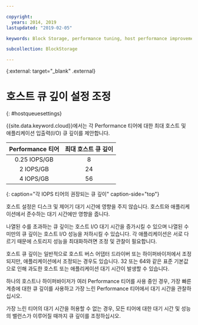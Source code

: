 ```yaml
---

copyright:
  years: 2014, 2019
lastupdated: "2019-02-05"

keywords: Block Storage, performance tuning, host performance improvement,

subcollection: BlockStorage

---
```

{:external: target="_blank" .external}

# 호스트 큐 깊이 설정 조정
{: #hostqueuesettings}

{{site.data.keyword.cloud}}에서는 각 Performance 티어에 대한 최대 호스트 및 애플리케이션 입출력(I/O) 큐 깊이를 제안합니다.

|Performance 티어 |최대 호스트 큐 깊이 |
|:------:|:------:|
|0.25 IOPS/GB |8 |
|2 IOPS/GB |24 |
|4 IOPS/GB |56 |
{: caption="각 IOPS 티어의 권장되는 큐 깊이" caption-side="top"}

호스트 설정은 디스크 및 제어기 대기 시간에 영향을 주지 않습니다. 호스트와 애플리케이션에서 준수하는 대기 시간에만 영향을 줍니다.

나열된 수를 초과하는 큐 깊이는 호스트 I/O 대기 시간을 증가시킬 수 있으며 나열된 수 미만의 큐 깊이는 호스트 I/O 성능을 저하시킬 수 있습니다. 각 애플리케이션은 서로 다르기 때문에 스토리지 성능을 최대화하려면 조정 및 관찰이 필요합니다.

호스트 큐 깊이는 일반적으로 호스트 버스 어댑터 드라이버 또는 하이퍼바이저에서 조정되지만, 애플리케이션에서 조정되는 경우도 있습니다. 32 또는 64와 같은 표준 기본값으로 인해 과도한 호스트 또는 애플리케이션 대기 시간이 발생할 수 있습니다.

하나의 호스트나 하이퍼바이저가 여러 Performance 티어를 사용 중인 경우, 가장 빠른 계층에 대한 큐 깊이를 사용하고 가장 느린 Performance 티어에서 대기 시간을 관찰하십시오.

가장 느린 티어의 대기 시간을 허용할 수 없는 경우, 모든 티어에 대한 대기 시간 및 성능의 밸런스가 이루어질 때까지 큐 깊이를 조정하십시오.

